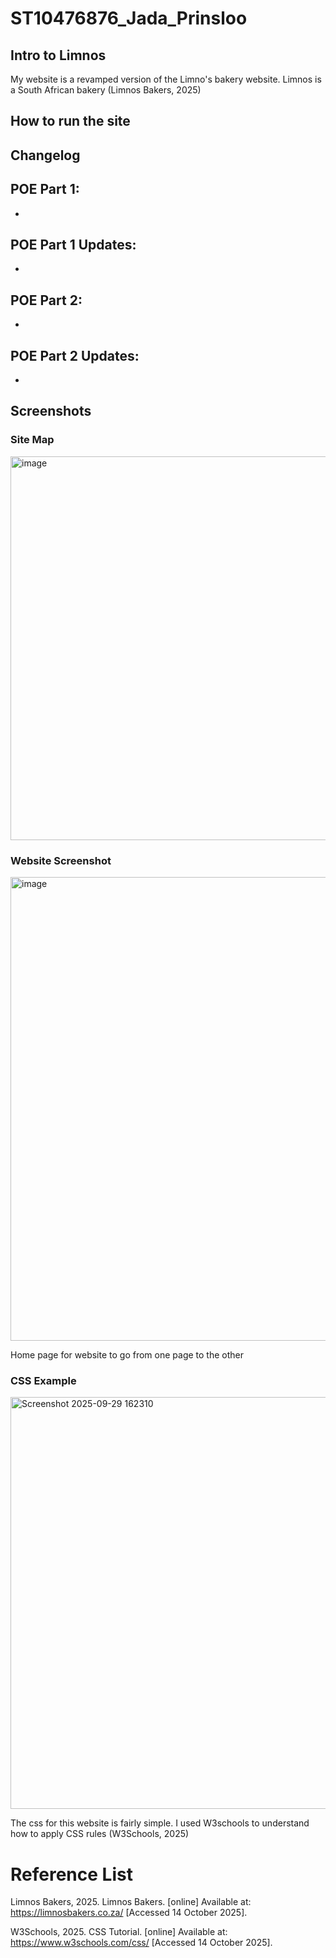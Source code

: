 # ST10476876_Jada_Prinsloo

## Intro to Limnos
My website is a revamped version of the Limno's bakery website. Limnos is a South African bakery (Limnos Bakers, 2025)
## How to run the site

## Changelog  
POE Part 1:
- 
- 

POE Part 1 Updates:
- 
- 

POE Part 2:
- 
- 

POE Part 2 Updates:
- 
- 


## Screenshots

### Site Map
<img width="844" height="614" alt="image" src="https://github.com/user-attachments/assets/b0a7561f-e1a2-49d0-9b1f-d197fe1638e9" />

### Website Screenshot
<img width="940" height="742" alt="image" src="https://github.com/user-attachments/assets/6924b9ec-0f65-4068-84f0-00171b7269ef" />

Home page for website to go from one page to the other 

### CSS Example
<img width="726" height="659" alt="Screenshot 2025-09-29 162310" src="https://github.com/user-attachments/assets/c2cef5b5-710c-4167-a42d-c14ceed82bee" />

The css for this website is fairly simple. I used W3schools to understand how to apply CSS rules (W3Schools, 2025)


# Reference List

Limnos Bakers, 2025. Limnos Bakers. [online] Available at: <https://limnosbakers.co.za/> [Accessed 14 October 2025].  

W3Schools, 2025. CSS Tutorial. [online] Available at: <https://www.w3schools.com/css/> [Accessed 14 October 2025].
